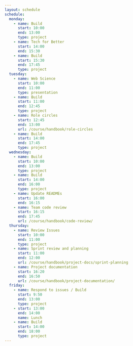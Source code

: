 ```yaml
---
layout: schedule
schedule:
  monday:
    - name: Build
      start: 10:00
      end: 13:00
      type: project
    - name: Tech for Better
      start: 14:00
      end: 15:30
    - name: Build
      start: 15:30
      end: 17:45
      type: project
  tuesday:
    - name: Web Science
      start: 10:00
      end: 11:00
      type: presentation
    - name: Build
      start: 11:00
      end: 12:45
      type: project
    - name: Role circles
      start: 12:45
      end: 13:00
      url: /course/handbook/role-circles
    - name: Build
      start: 14:00
      end: 17:45
      type: project
  wednesday:
    - name: Build
      start: 10:00
      end: 13:00
      type: project
    - name: Build
      start: 14:00
      end: 16:00
      type: project
    - name: Update READMEs
      start: 16:00
      end: 16:15
    - name: Team code review
      start: 16:15
      end: 17:45
      url: /course/handbook/code-review/
  thursday:
    - name: Review Issues
      start: 10:00
      end: 11:00
      type: project
    - name: Sprint review and planning
      start: 11:00
      end: 12:00
      url: /course/handbook/project-docs/sprint-planning
    - name: Project documentation
      start: 16:20
      end: 16:50
      url: /course/handbook/project-documentation/
  friday:
    - name: Respond to issues / Build
      start: 9:50
      end: 13:00
      type: project
    - start: 13:00
      end: 14:00
      name: Lunch
    - name: Build
      start: 14:00
      end: 18:00
      type: project
---
```

